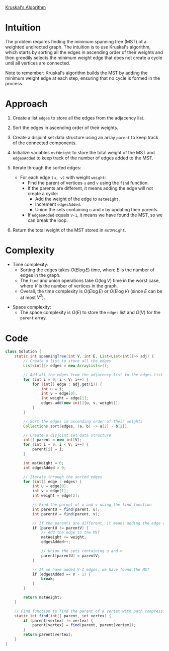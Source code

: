 [Kruskal's Algorithm](https://www.geeksforgeeks.org/problems/minimum-spanning-tree/1)

# Intuition
The problem requires finding the minimum spanning tree (MST) of a weighted undirected graph. The intuition is to use Kruskal's algorithm, which starts by sorting all the edges in ascending order of their weights and then greedily selects the minimum weight edge that does not create a cycle until all vertices are connected.

Note to remember: Kruskal's algorithm builds the MST by adding the minimum weight edge at each step, ensuring that no cycle is formed in the process.

# Approach
1. Create a list `edges` to store all the edges from the adjacency list.

2. Sort the edges in ascending order of their weights.

3. Create a disjoint set data structure using an array `parent` to keep track of the connected components.

4. Initialize variables `mstWeight` to store the total weight of the MST and `edgesAdded` to keep track of the number of edges added to the MST.

5. Iterate through the sorted edges:
   - For each edge `(u, v)` with weight `weight`:
     - Find the parent of vertices `u` and `v` using the `find` function.
     - If the parents are different, it means adding the edge will not create a cycle:
       - Add the weight of the edge to `mstWeight`.
       - Increment `edgesAdded`.
       - Union the sets containing `u` and `v` by updating their parents.
     - If `edgesAdded` equals `V-1`, it means we have found the MST, so we can break the loop.

6. Return the total weight of the MST stored in `mstWeight`.

# Complexity
- Time complexity:
  - Sorting the edges takes $O(E \log E)$ time, where $E$ is the number of edges in the graph.
  - The `find` and union operations take $O(\log V)$ time in the worst case, where $V$ is the number of vertices in the graph.
  - Overall, the time complexity is $O(E \log E)$ or $O(E \log V)$ (since $E$ can be at most $V^2$).
* Space complexity:
  - The space complexity is $O(E)$ to store the `edges` list and $O(V)$ for the `parent` array.

# Code
```java
class Solution {
    static int spanningTree(int V, int E, List<List<int[]>> adj) {
        // Create a list to store all the edges
        List<int[]> edges = new ArrayList<>();

        // Add all the edges from the adjacency list to the edges list
        for (int i = 0; i < V; i++) {
            for (int[] edge : adj.get(i)) {
                int u = i;
                int v = edge[0];
                int weight = edge[1];
                edges.add(new int[]{u, v, weight});
            }
        }

        // Sort the edges in ascending order of their weights
        Collections.sort(edges, (a, b) -> a[2] - b[2]);

        // Create a disjoint set data structure
        int[] parent = new int[V];
        for (int i = 0; i < V; i++) {
            parent[i] = i;
        }

        int mstWeight = 0;
        int edgesAdded = 0;

        // Iterate through the sorted edges
        for (int[] edge : edges) {
            int u = edge[0];
            int v = edge[1];
            int weight = edge[2];

            // Find the parent of u and v using the find function
            int parentU = find(parent, u);
            int parentV = find(parent, v);

            // If the parents are different, it means adding the edge will not create a cycle
            if (parentU != parentV) {
                // Add the edge to the MST
                mstWeight += weight;
                edgesAdded++;

                // Union the sets containing u and v
                parent[parentU] = parentV;
            }

            // If we have added V-1 edges, we have found the MST
            if (edgesAdded == V - 1) {
                break;
            }
        }

        return mstWeight;
    }

    // Find function to find the parent of a vertex with path compression
    static int find(int[] parent, int vertex) {
        if (parent[vertex] != vertex) {
            parent[vertex] = find(parent, parent[vertex]);
        }
        return parent[vertex];
    }
}
```